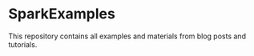 # SparkExamples
This repository contains all examples and materials from blog posts and tutorials.

